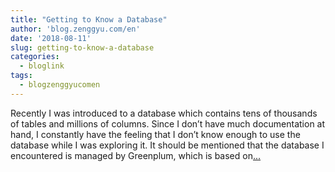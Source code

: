 ```yaml
---
title: "Getting to Know a Database"
author: 'blog.zenggyu.com/en'
date: '2018-08-11'
slug: getting-to-know-a-database
categories:
  - bloglink
tags:
  - blogzenggyucomen
---
```


Recently I was introduced to a database which contains tens of thousands of tables and millions of columns. Since I don’t have much documentation at hand, I constantly have the feeling that I don’t know enough to use the database while I was exploring it. It should be mentioned that the database I encountered is managed by Greenplum, which is based on[... <i class="fas fa-external-link-alt"></i>](https://blog.zenggyu.com/en/post/2018-08-11/getting-to-know-a-database-using-sql-compliant-methods-to-retrieve-various-information/)

